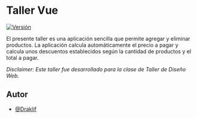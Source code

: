 # Taller Vue

[![Versión](https://img.shields.io/badge/release-v1.0.0-blue)]()

El presente taller es una aplicación sencilla que permite agregar y eliminar productos. La aplicación calcula automáticamente el precio a pagar y calcula unos descuentos establecidos según la cantidad de productos y el total a pagar. 

*Disclaimer: Este taller fue desarrollado para la clase de Taller de Diseño Web.*

## Autor

- [@Draklif](https://www.github.com/draklif)

